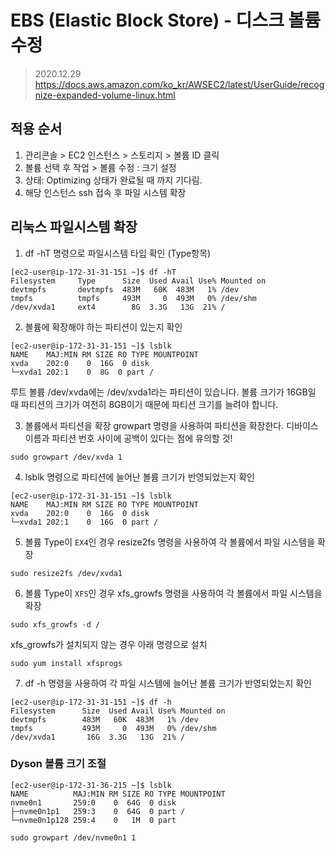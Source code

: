 # EBS (Elastic Block Store) - 디스크 볼륨 수정 
> 2020.12.29 
> https://docs.aws.amazon.com/ko_kr/AWSEC2/latest/UserGuide/recognize-expanded-volume-linux.html


## 적용 순서 
1. 관리콘솔 > EC2 인스턴스 > 스토리지 > 볼륨 ID 클릭 
2. 볼륨 선택 후 작업 > 볼륨 수정 : 크기 설정 
3. 상태: Optimizing 상태가 완료될 때 까지 기다림. 
4. 해당 인스턴스 ssh 접속 후 파일 시스템 확장

## 리눅스 파일시스템 확장
1. df -hT 명령으로 파일시스템 타입 확인 (Type항목)
```
[ec2-user@ip-172-31-31-151 ~]$ df -hT
Filesystem     Type      Size  Used Avail Use% Mounted on
devtmpfs       devtmpfs  483M   60K  483M   1% /dev
tmpfs          tmpfs     493M     0  493M   0% /dev/shm
/dev/xvda1     ext4        8G  3.3G   13G  21% /
```

2. 볼륨에 확장해야 하는 파티션이 있는지 확인
```
[ec2-user@ip-172-31-31-151 ~]$ lsblk
NAME    MAJ:MIN RM SIZE RO TYPE MOUNTPOINT
xvda    202:0    0  16G  0 disk
└─xvda1 202:1    0  8G  0 part /
```

루트 볼륨 /dev/xvda에는 /dev/xvda1라는 파티션이 있습니다. 볼륨 크기가 16GB일 때 파티션의 크기가 여전히 8GB이기 때문에 파티션 크기를 늘려야 합니다.

3. 볼륨에서 파티션을 확장
growpart 명령을 사용하여 파티션을 확장한다. 디바이스 이름과 파티션 번호 사이에 공백이 있다는 점에 유의할 것!
```
sudo growpart /dev/xvda 1
```

4. lsblk 명령으로 파티션에 늘어난 볼륨 크기가 반영되었는지 확인 
```
[ec2-user@ip-172-31-31-151 ~]$ lsblk
NAME    MAJ:MIN RM SIZE RO TYPE MOUNTPOINT
xvda    202:0    0  16G  0 disk
└─xvda1 202:1    0  16G  0 part /
```

5. 볼륨 Type이 `EX4`인 경우 resize2fs 명령을 사용하여 각 볼륨에서 파일 시스템을 확장
```
sudo resize2fs /dev/xvda1
```

6. 볼륨 Type이 `XFS`인 경우 xfs_growfs 명령을 사용하여 각 볼륨에서 파일 시스템을 확장
```
sudo xfs_growfs -d /
```
xfs_growfs가 설치되지 않는 경우 아래 명령으로 설치 
```
sudo yum install xfsprogs
```

7. df -h 명령을 사용하여 각 파일 시스템에 늘어난 볼륨 크기가 반영되었는지 확인
```
[ec2-user@ip-172-31-31-151 ~]$ df -h
Filesystem      Size  Used Avail Use% Mounted on
devtmpfs        483M   60K  483M   1% /dev
tmpfs           493M     0  493M   0% /dev/shm
/dev/xvda1       16G  3.3G   13G  21% /
```


### Dyson 볼륨 크기 조절 
```
[ec2-user@ip-172-31-36-215 ~]$ lsblk
NAME          MAJ:MIN RM SIZE RO TYPE MOUNTPOINT
nvme0n1       259:0    0  64G  0 disk
├─nvme0n1p1   259:3    0  64G  0 part /
└─nvme0n1p128 259:4    0   1M  0 part
```

```
sudo growpart /dev/nvme0n1 1
```
